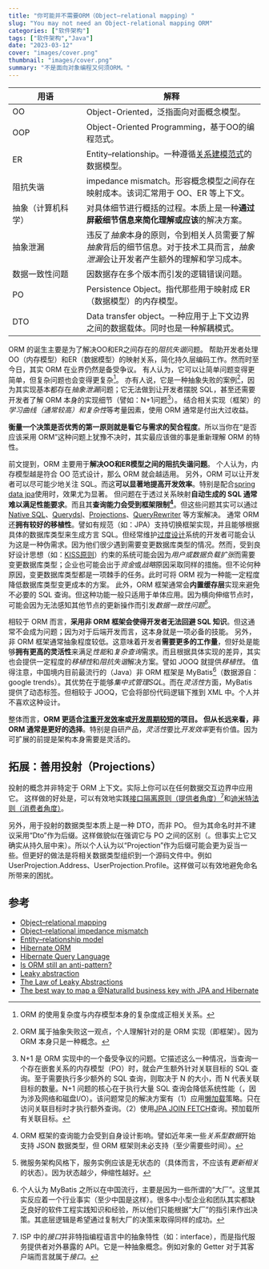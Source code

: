 ```yaml
---
title: "你可能并不需要ORM（Object–relational mapping）"
slug: "You may not need an Object-relational mapping ORM"
categories: ["软件架构"]
tags: ["软件架构","Java"]
date: "2023-03-12"
cover: "images/cover.png"
thumbnail: "images/cover.png"
summary: "不是面向对象编程又何须ORM。"
---
```


| 用语 <div style="width:8em"> | 解释 |
| ----------- | ----------- |
| OO | Object-Oriented，泛指面向对面概念模型。|
| OOP | Object-Oriented Programming，基于OO的编程范式。|
| ER | Entity–relationship。一种遵循[关系建模范式](https://en.wikipedia.org/wiki/Database_normalization)的数据模型。|
| 阻抗失谐 | impedance mismatch。形容概念模型之间存在映射成本。该词汇常用于 OO、ER 等上下文。|
| 抽象（计算机科学）| 对具体细节进行概括的过程。本质上是一种**通过屏蔽细节信息来简化理解或应该**的解决方案。|
| 抽象泄漏 | 违反了*抽象*本身的原则，令到相关人员需要了解*抽象*背后的细节信息。对于技术工具而言，*抽象泄漏*会让开发者产生额外的理解和学习成本。|
| 数据一致性问题 | 因数据存在多个版本而引发的逻辑错误问题。|
| PO | Persistence Object。指代那些用于映射成 ER（数据模型）的内存模型。| 
| DTO | Data transfer object。一种应用于上下文边界之间的数据载体。同时也是一种解耦模式。|

ORM 的诞生主要是为了解决OO和ER之间存在的*阻抗失谐*问题。
帮助开发者处理 OO（内存模型）和ER（数据模型）的映射关系，简化持久层编码工作。然而时至今日，其实 ORM 在业界仍然是备受争议。
有人认为，它可以让简单问题变得更简单，但复杂问题也会变得更复杂[^1]。
亦有人说，它是一种抽象失败的案例[^2]，因为其实现基本都存在*抽象泄漏*问题；它无法做到让开发者摆脱 SQL，甚至还需要开发者了解 ORM 本身的实现细节（譬如：N+1问题[^3]）。
结合相关实现（框架）的*学习曲线（通常较高）*和*复杂性*等考量因素，使用 ORM 通常是付出大过收益。

**衡量一个决策是否优秀的第一原则就是看它与需求的契合程度**。所以当你在“是否应该采用 ORM”这种问题上犹豫不决时，其实最应该做的事是重新理解 ORM 的特性。

前文提到，ORM 主要用于**解决OO和ER模型之间的阻抗失谐问题**。
个人认为，内存模型越是符合 OO 范式设计，那么 ORM 就会越适用。
另外，ORM 可以让开发者可以尽可能少地关注 SQL。而这**可以显著地提高开发效率**。特别是配合[spring data jpa](https://github.com/spring-projects/spring-data-jpa)使用时，效果尤为显著。
但问题在于透过关系映射**自动生成的 SQL 通常难以满足性能要求**。而且其**查询能力会受到框架限制[^4]**。但这些问题其实可以通过 [Native SQL](https://thorben-janssen.com/jpa-native-queries/)、[Querydsl](http://querydsl.com/)、[Projections](https://docs.spring.io/spring-data/jpa/reference/repositories/projections.html)、[QueryRewriter](https://docs.spring.io/spring-data/jpa/reference/jpa/query-methods.html#jpa.query-methods.query-rewriter) 等方案解决。
通常 ORM 还**拥有较好的移植性**。譬如有规范（如：JPA）支持切换框架实现，并且能够根据具体的数据库类型来生成方言 SQL。但经常维护[过度设计](https://en.wikipedia.org/wiki/Overengineering)系统的开发者可能会认为这是一种伪需求。因为他们很少遇到需要变更数据库类型的情况。然而，受到良好设计思想（如：[KISS原则](https://en.wikipedia.org/wiki/KISS_principle)）约束的系统可能会因为*用户或数据负载扩张*而需要变更数据库类型；企业也可能会出于*资金*或*战略*原因采取同样的措施。但不论何种原因，变更数据库类型都是一项棘手的任务。此时可将 ORM 视为一种能一定程度降低数据库类型变更成本的方案。
此外，ORM 框架通常会**内置缓存层**实现来避免不必要的 SQL 查询。但这种功能一般只适用于单体应用。因为横向伸缩节点时，可能会因为无法感知其他节点的更新操作而引发*数据一致性问题[^5]*。

相较于 ORM 而言，**采用非 ORM 框架会使得开发者无法回避 SQL 知识**。但这通常不会成为问题；因为对于后端开发而言，这本身就是一项必备的技能。
另外，非 ORM 框架通常抽象程度较低。这意味着开发者**需要更多的工作量**，但好处是能够**拥有更高的灵活性**来满足*性能*和*复杂查询*需求。而且根据具体实现的差异，其实也会提供一定程度的*移植性*和*阻抗失谐*解决方案。譬如 JOOQ 就提供*移植性*。
值得注意，中国境内目前最流行的（Java）非 ORM 框架是 MyBatis[^6]（数据源自：google trends）。其优势在于能够*集中式管理SQL*。而在*灵活性*方面，MyBatis 提供了动态标签。但相较于 JOOQ，它会将部份代码逻辑下推到 XML 中。个人并不喜欢这种设计。

整体而言，**ORM 更适合<u>注重开发效率</u>或<u>开发周期较短</u>的项目。
但从长远来看，非 ORM 通常是更好的选择**。特别是自研产品，*灵活性*要比*开发效率*更有价值。因为可扩展的前提是架构本身需要是灵活的。

## 拓展：善用投射（Projections）

投射的概念并非特定于 ORM 上下文。实际上你可以在任何数据交互边界中应用它。
这样做的好处是，可以有效地实践[接口隔离原则（提供者角度）](https://zh.wikipedia.org/wiki/%E6%8E%A5%E5%8F%A3%E9%9A%94%E7%A6%BB%E5%8E%9F%E5%88%99)[^7]和[迪米特法则（消费者角度）](https://en.wikipedia.org/wiki/Law_of_Demeter)。

另外，用于投射的数据类型本质上是一种 DTO，而非 PO。
但为其命名时并不建议采用“Dto”作为后缀。这样做貌似在强调它与 PO 之间的区别（。但事实上它又确实从持久层中来）。所以个人认为以“Projection”作为后缀可能会更为妥当一些。但更好的做法是将相关数据类型组织到一个源码文件中。例如 UserProjection.Address、UserProjection.Profile。这样做可以有效地避免命名所带来的困扰。


## 参考
- [Object–relational mapping](https://en.wikipedia.org/wiki/Object%E2%80%93relational_mapping)
- [Object–relational impedance mismatch](https://en.wikipedia.org/wiki/Object%E2%80%93relational_impedance_mismatch)
- [Entity–relationship model](https://en.wikipedia.org/wiki/Entity%E2%80%93relationship_model)
- [Hibernate ORM](https://hibernate.org/orm/)
- [Hibernate Query Language](https://docs.jboss.org/hibernate/orm/current/querylanguage/html_single/Hibernate_Query_Language.html)
- [Is ORM still an anti-pattern?](https://news.ycombinator.com/item?id=36497613)
- [Leaky abstraction](https://en.wikipedia.org/wiki/Leaky_abstraction)
- [The Law of Leaky Abstractions](https://www.joelonsoftware.com/2002/11/11/the-law-of-leaky-abstractions/)
- [The best way to map a @NaturalId business key with JPA and Hibernate](https://vladmihalcea.com/the-best-way-to-map-a-naturalid-business-key-with-jpa-and-hibernate/)


[^1]: ORM 的使用复杂度与内存模型本身的复杂度成正相关关系。
[^2]: ORM 属于抽象失败这一观点，个人理解针对的是 ORM 实现（即框架）。因为 ORM 本身只是一种概念。
[^3]: N+1 是 ORM 实现中的一个备受争议的问题。它描述这么一种情况，当查询一个存在嵌套关系的内存模型（PO）时，就会产生额外针对关联目标的 SQL 查询。至于需要执行多少额外的 SQL 查询，则取决于 N 的大小，而 N 代表关联目标的数量。N+1 问题的核心在于执行大量 SQL 查询会降低系统性能（，因为涉及网络和磁盘I/O）。该问题常见的解决方案有（1）应用[懒加载](https://jakarta.ee/learn/docs/jakartaee-tutorial/current/persist/persistence-intro/persistence-intro.html#_using_collections_in_entity_fields_and_properties)策略。只在访问关联目标时才执行额外查询。（2）使用[JPA JOIN FETCH](https://jakarta.ee/learn/docs/jakartaee-tutorial/current/persist/persistence-querylanguage/persistence-querylanguage006.html#_joins)查询。预加载所有关联目标。
[^4]: ORM 框架的查询能力会受到自身设计影响。譬如近年来一些*关系型数据*开始支持 JSON 数据类型，但 ORM 框架则未必支持（至少需要些时间）。
[^5]: 微服务架构风格下，服务实例应该是无状态的（具体而言，不应该有*更新相关*的状态）。因为状态越少，伸缩性越好。
[^6]: 个人认为 MyBatis 之所以在中国流行，主要是因为一些所谓的“大厂”。这里其实反应着一个行业事实（至少中国是这样）。很多中小型企业和团队其实都缺乏良好的软件工程实践知识和经验，所以他们只能根据“大厂”的指引来作出决策。其底层逻辑是希望通过复制大厂的决策来取得同样的成功。
[^7]: ISP 中的*接口*并非特指编程语言中的抽象特性（如：interface），而是指代服务提供者对外暴露的 API。它是一种抽象概念。例如对象的 Getter 对于其客户端而言就属于*接口*。